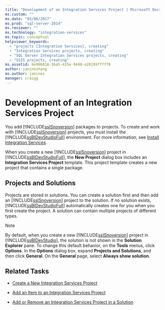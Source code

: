 ```yaml
---
title: "Development of an Integration Services Project | Microsoft Docs"
ms.custom: ""
ms.date: "03/06/2017"
ms.prod: "sql-server-2014"
ms.reviewer: ""
ms.technology: "integration-services"
ms.topic: conceptual
helpviewer_keywords: 
  - "projects [Integration Services], creating"
  - "Integration Services projects, creating"
  - "SQL Server Integration Services projects, creating"
  - "SSIS projects, creating"
ms.assetid: 6e90b016-36a5-415e-9440-a20199fffff0
author: janinezhang
ms.author: janinez
manager: craigg
---
```

# Development of an Integration Services Project
  You add [!INCLUDE[ssISnoversion](../includes/ssisnoversion-md.md)] packages to projects. To create and work with [!INCLUDE[ssISnoversion](../includes/ssisnoversion-md.md)] projects, you must install the [!INCLUDE[ssBIDevStudioFull](../includes/ssbidevstudiofull-md.md)] environment. For more information, see [Install Integration Services](install-windows/install-integration-services.md).  
  
 When you create a new [!INCLUDE[ssISnoversion](../includes/ssisnoversion-md.md)] project in [!INCLUDE[ssBIDevStudioFull](../includes/ssbidevstudiofull-md.md)], the **New Project** dialog box includes an **Integration Services Project** template. This project template creates a new project that contains a single package.  
  
## Projects and Solutions  
 Projects are stored in solutions. You can create a solution first and then add an [!INCLUDE[ssISnoversion](../includes/ssisnoversion-md.md)] project to the solution. If no solution exists, [!INCLUDE[ssBIDevStudioFull](../includes/ssbidevstudiofull-md.md)] automatically creates one for you when you first create the project. A solution can contain multiple projects of different types.  
  
> [!NOTE]  
>  By default, when you create a new [!INCLUDE[ssISnoversion](../includes/ssisnoversion-md.md)] project in [!INCLUDE[ssBIDevStudio](../includes/ssbidevstudio-md.md)], the solution is not shown in the **Solution Explorer** pane. To change this default behavior, on the **Tools** menus, click **Options**. In the **Options** dialog box, expand **Projects and Solutions**, and then click **General**. On the **General** page, select **Always show solution**.  
  
## Related Tasks  
  
-   [Create a New Integration Services Project](../../2014/integration-services/create-a-new-integration-services-project.md)  
  
-   [Add an Item to an Integration Services Project](../../2014/integration-services/add-an-item-to-an-integration-services-project.md)  
  
-   [Add or Remove an Integration Services Project in a Solution](../../2014/integration-services/add-or-remove-an-integration-services-project-in-a-solution.md)  
  
  
